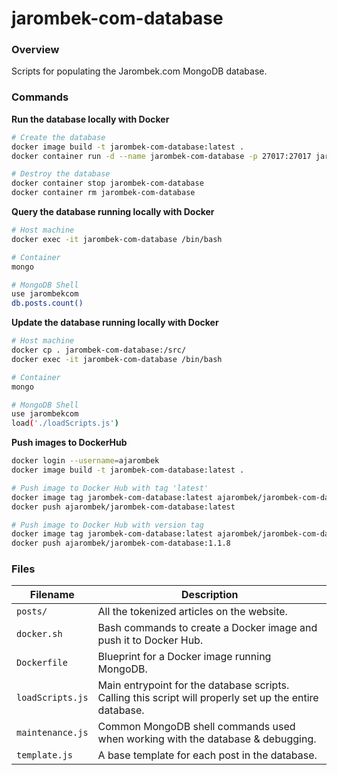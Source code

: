 # jarombek-com-database

### Overview

Scripts for populating the Jarombek.com MongoDB database.

### Commands

**Run the database locally with Docker**

```bash
# Create the database
docker image build -t jarombek-com-database:latest .
docker container run -d --name jarombek-com-database -p 27017:27017 jarombek-com-database:latest

# Destroy the database
docker container stop jarombek-com-database
docker container rm jarombek-com-database
```

**Query the database running locally with Docker**

```bash
# Host machine
docker exec -it jarombek-com-database /bin/bash 

# Container
mongo

# MongoDB Shell
use jarombekcom
db.posts.count()
```

**Update the database running locally with Docker**

```bash
# Host machine
docker cp . jarombek-com-database:/src/
docker exec -it jarombek-com-database /bin/bash

# Container
mongo

# MongoDB Shell
use jarombekcom
load('./loadScripts.js')
```

**Push images to DockerHub**

```bash
docker login --username=ajarombek
docker image build -t jarombek-com-database:latest .

# Push image to Docker Hub with tag 'latest'
docker image tag jarombek-com-database:latest ajarombek/jarombek-com-database:latest
docker push ajarombek/jarombek-com-database:latest

# Push image to Docker Hub with version tag
docker image tag jarombek-com-database:latest ajarombek/jarombek-com-database:1.1.8
docker push ajarombek/jarombek-com-database:1.1.8
```

### Files

| Filename             | Description                                                                                              |
|----------------------|----------------------------------------------------------------------------------------------------------|
| `posts/`             | All the tokenized articles on the website.                                                               |
| `docker.sh`          | Bash commands to create a Docker image and push it to Docker Hub.                                        |
| `Dockerfile`         | Blueprint for a Docker image running MongoDB.                                                            |
| `loadScripts.js`     | Main entrypoint for the database scripts.  Calling this script will properly set up the entire database. |
| `maintenance.js`     | Common MongoDB shell commands used when working with the database & debugging.                           |
| `template.js`        | A base template for each post in the database.                                                           |
